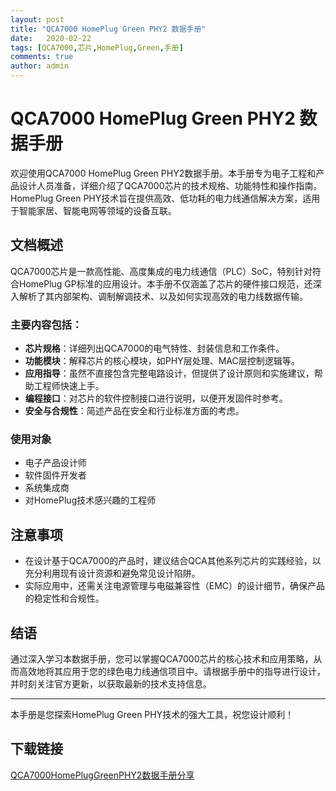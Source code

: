 ```yaml
---
layout: post
title: "QCA7000 HomePlug Green PHY2 数据手册"
date:   2020-02-22
tags: [QCA7000,芯片,HomePlug,Green,手册]
comments: true
author: admin
---
```

# QCA7000 HomePlug Green PHY2 数据手册

欢迎使用QCA7000 HomePlug Green PHY2数据手册。本手册专为电子工程和产品设计人员准备，详细介绍了QCA7000芯片的技术规格、功能特性和操作指南。HomePlug Green PHY技术旨在提供高效、低功耗的电力线通信解决方案，适用于智能家居、智能电网等领域的设备互联。

## 文档概述

QCA7000芯片是一款高性能、高度集成的电力线通信（PLC）SoC，特别针对符合HomePlug GP标准的应用设计。本手册不仅涵盖了芯片的硬件接口规范，还深入解析了其内部架构、调制解调技术、以及如何实现高效的电力线数据传输。

### 主要内容包括：

- **芯片规格**：详细列出QCA7000的电气特性、封装信息和工作条件。
- **功能模块**：解释芯片的核心模块，如PHY层处理、MAC层控制逻辑等。
- **应用指导**：虽然不直接包含完整电路设计，但提供了设计原则和实施建议，帮助工程师快速上手。
- **编程接口**：对芯片的软件控制接口进行说明，以便开发固件时参考。
- **安全与合规性**：简述产品在安全和行业标准方面的考虑。

### 使用对象

- 电子产品设计师
- 软件固件开发者
- 系统集成商
- 对HomePlug技术感兴趣的工程师

## 注意事项

- 在设计基于QCA7000的产品时，建议结合QCA其他系列芯片的实践经验，以充分利用现有设计资源和避免常见设计陷阱。
- 实际应用中，还需关注电源管理与电磁兼容性（EMC）的设计细节，确保产品的稳定性和合规性。
  
## 结语

通过深入学习本数据手册，您可以掌握QCA7000芯片的核心技术和应用策略，从而高效地将其应用于您的绿色电力线通信项目中。请根据手册中的指导进行设计，并时刻关注官方更新，以获取最新的技术支持信息。

---

本手册是您探索HomePlug Green PHY技术的强大工具，祝您设计顺利！

## 下载链接

[QCA7000HomePlugGreenPHY2数据手册分享](https://pan.quark.cn/s/e1deb86522d5)